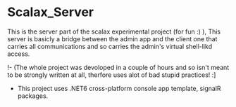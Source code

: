 # Scalax_Server

This is the server part of the scalax experimental project (for fun :) ), This server is basicly a bridge between the admin app and the client one that carries all communications and so carries the admin's virtual shell-likd access.

!- (The whole project was devoloped in a couple of hours and so isn't meant to be strongly written at all, therfore uses alot of bad stupid practices! :]

- This project uses .NET6 cross-platform console app template, signalR packages.
